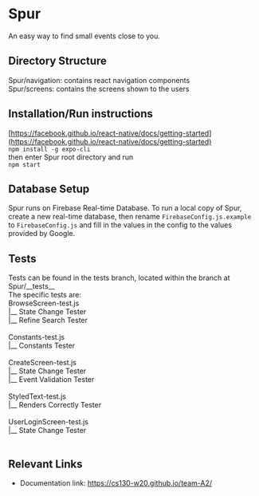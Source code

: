 # Spur
An easy way to find small events close to you.

## Directory Structure
Spur/navigation: contains react navigation components<br/>
Spur/screens: contains the screens shown to the users

## Installation/Run instructions
[https://facebook.github.io/react-native/docs/getting-started](https://facebook.github.io/react-native/docs/getting-started)<br/>
`npm install -g expo-cli`<br/>
then enter Spur root directory and run<br/>
`npm start`

## Database Setup
Spur runs on Firebase Real-time Database. 
To run a local copy of Spur, create a new real-time database, then rename `FirebaseConfig.js.example` to `FirebaseConfig.js` and fill in the values in the config to the values provided by Google. 

## Tests
Tests can be found in the tests branch, located within the branch at Spur/\_\_tests\_\_<br/>
The specific tests are:<br/>
BrowseScreen-test.js<br/>
|__ State Change Tester<br/>
|__ Refine Search Tester<br/>
<br/>
Constants-test.js<br/>
|__ Constants Tester<br/>
<br/>
CreateScreen-test.js<br/>
|__ State Change Tester<br/>
|__ Event Validation Tester<br/>
<br/>
StyledText-test.js<br/>
|__ Renders Correctly Tester<br/>
<br/>
UserLoginScreen-test.js<br/>
|__ State Change Tester<br/>
<br/>


## Relevant Links 
- Documentation link: https://cs130-w20.github.io/team-A2/


